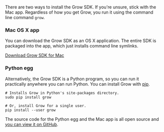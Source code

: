 There are two ways to install the Grow SDK. If you're unsure, stick with the Mac app. Regardless of how you get Grow, you run it using the command line command `grow`.

### Mac OS X app

You can download the Grow SDK as an OS X application. The entire SDK is packaged into the app, which just installs command line symlinks.

<a href="https://github.com/grow/macgrow/releases" class="button button-primary"><i class="fa fa-download"></i>Download Grow SDK for Mac</a>

### Python egg

Alternatively, the Grow SDK is a Python program, so you can run it practically anywhere you can run Python. You can install Grow with [pip](http://pypi.python.org/pypi/pip).

    # Installs Grow in Python's site-packages directory.
    sudo pip install grow

    # Or, install Grow for a single user.
    pip install --user grow

The source code for the Python egg and the Mac app is all open source and [you can view it on GitHub](https://github.com/grow).
